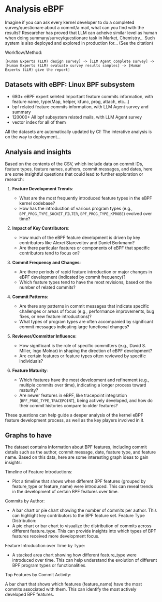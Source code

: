 # Analysis eBPF

Imagine if you can ask every kernel developer to do a completed survey/questionare about a commit/a mail, what can you find with the results? Researcher has proved that LLM can acheive similar level as human when doing summary/survey/questionare task in Market, Chemistry... Such system is also deployed and explored in production for... (See the citation)

Workflow/Method: 

```
[Human Experts (LLM) design survey] -> [LLM Agent complete survey] -> [Human Experts (LLM) evaluate survey results samples] -> [Human Experts (LLM) give the report]
```


## Datasets with eBPF: Linux BPF subsystem

- 680+ eBPF expert seleted Important feature commits information, with feature name, type(Map, helper, kfunc, prog, attach, etc...)
- bpf related feature commits information, with LLM Agent survey and summary
- 120000+ All bpf subsystem related mails, with LLM Agent survey
- vector index for all of them

All the datasets are automatically updated by CI! The interative analysis is on the way to deployment...


## Analysis and insights

Based on the contents of the CSV, which include data on commit IDs, feature types, feature names, authors, commit messages, and dates, here are some insightful questions that could lead to further exploration or research:

1. **Feature Development Trends**:

   - What are the most frequently introduced feature types in the eBPF kernel codebase? 
   - How has the introduction of various program types (e.g., `BPF_PROG_TYPE_SOCKET_FILTER`, `BPF_PROG_TYPE_KPROBE`) evolved over time?

2. **Impact of Key Contributors**:

   - How much of the eBPF feature development is driven by key contributors like Alexei Starovoitov and Daniel Borkmann?
   - Are there particular features or components of eBPF that specific contributors tend to focus on?

3. **Commit Frequency and Changes**:
   - Are there periods of rapid feature introduction or major changes in eBPF development (indicated by commit frequency)?
   - Which feature types tend to have the most revisions, based on the number of related commits?

4. **Commit Patterns**:
   - Are there any patterns in commit messages that indicate specific challenges or areas of focus (e.g., performance improvements, bug fixes, or new feature introductions)?
   - What types of program types are often accompanied by significant commit messages indicating large functional changes?

5. **Reviewer/Committer Influence**:
   - How significant is the role of specific committers (e.g., David S. Miller, Ingo Molnar) in shaping the direction of eBPF development?
   - Are certain features or feature types often reviewed by specific individuals?

6. **Feature Maturity**:
   - Which features have the most development and refinement (e.g., multiple commits over time), indicating a longer process toward maturity?
   - Are newer features in eBPF, like tracepoint integration (`BPF_PROG_TYPE_TRACEPOINT`), being actively developed, and how do their commit histories compare to older features?

These questions can help guide a deeper analysis of the kernel eBPF feature development process, as well as the key players involved in it.

## Graphs to have

The dataset contains information about BPF features, including commit details such as the author, commit message, date, feature type, and feature name. Based on this data, here are some interesting graph ideas to gain insights:

Timeline of Feature Introductions:

- Plot a timeline that shows when different BPF features (grouped by feature_type or feature_name) were introduced. This can reveal trends in the development of certain BPF features over time.

Commits by Author:


- A bar chart or pie chart showing the number of commits per author. This can highlight key contributors to the BPF feature set.
Feature Type Distribution:
- A pie chart or bar chart to visualize the distribution of commits across different feature_type. This can provide insights into which types of BPF features received more development focus.

Feature Introduction over Time by Type:

- A stacked area chart showing how different feature_type were introduced over time. This can help understand the evolution of different BPF program types or functionalities.

Top Features by Commit Activity:

A bar chart that shows which features (feature_name) have the most commits associated with them. This can identify the most actively developed BPF features.

